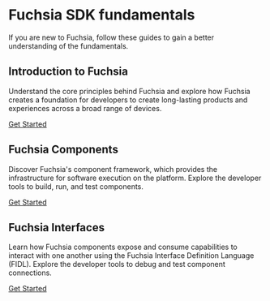 # Fuchsia SDK fundamentals

If you are new to Fuchsia, follow these guides to gain a better understanding of
the fundamentals.

## Introduction to Fuchsia

Understand the core principles behind Fuchsia and explore how Fuchsia creates a
foundation for developers to create long-lasting products and experiences across
a broad range of devices.

<a class="button button-primary"
    href="/get-started/sdk/learn/intro">Get Started</a>

## Fuchsia Components

Discover Fuchsia's component framework, which provides the infrastructure for
software execution on the platform. Explore the developer tools to build, run,
and test components.

<a class="button button-primary"
    href="/get-started/sdk/learn/components">Get Started</a>

## Fuchsia Interfaces

Learn how Fuchsia components expose and consume capabilities to interact with
one another using the Fuchsia Interface Definition Language (FIDL). Explore the
developer tools to debug and test component connections.

<a class="button button-primary"
    href="/get-started/sdk/learn/fidl">Get Started</a>
